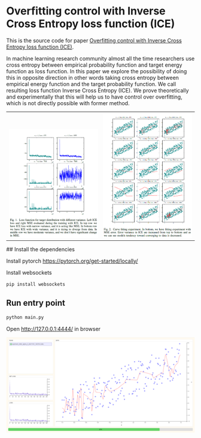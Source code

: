 # Overfitting control with Inverse Cross Entropy loss function (ICE)

This is the source code for paper [Overfitting control with Inverse Cross Entropy loss function (ICE)](https://www.academia.edu/60659289/Overfitting_control_with_Inverse_Cross_Entropy_loss_function_ICE?source=swp_share).

In machine learning research community almost
all the time researchers use cross entropy between empirical
probability function and target energy function as loss function.
In this paper we explore the possibility of doing this in opposite
direction in other words taking cross entropy between empirical
energy function and the target probability function. We call
resulting loss function Inverse Cross Entropy (ICE). We prove
theoretically and experimentally that this will help us to have
control over overfitting, which is not directly possible with former
method.

<table>
  <tr>
    <td  valign="bottom">
      <img src="./templates/loss.png"/>
    </td>
    <td  valign="bottom">
      <img src="./templates/fitting.png"/>
    </td>
  </tr>
</table>
## Install the dependencies

Install pytorch https://pytorch.org/get-started/locally/

Install websockets
```bash
pip install websockets
```
## Run entry point

```bash
python main.py
```
Open http://127.0.0.1:4444/ in browser

<center><img src="./templates/ICE.PNG" ...></center>
